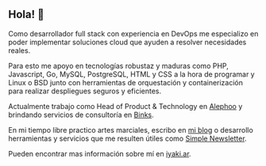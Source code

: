 ## Hola! 👋

Como desarrollador full stack con experiencia en DevOps me especializo en poder implementar soluciones cloud que ayuden a resolver necesidades reales.

Para esto me apoyo en tecnologías robustaz y maduras como PHP, Javascript, Go, MySQL, PostgreSQL, HTML y CSS a la hora de programar y Linux o BSD junto con herramientas de orquestación y containerización para realizar despliegues seguros y eficientes.

Actualmente trabajo como Head of Product & Technology en [Alephoo](https://www.alephoo.com/) y brindando servicios de consultoría en [Binks](https://be-binks.com/).

En mi tiempo libre practico artes marciales, escribo en [mi blog](https://iyaki.ar/blog/) o desarrollo herramientas y servicios que me resulten útiles como [Simple Newsletter](https://simple-newsletter.com/).

Pueden encontrar mas información sobre mí en [iyaki.ar](https://iyaki.ar).

